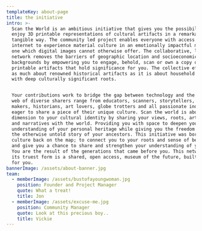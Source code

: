 ```yaml
---
templateKey: about-page
title: the initiative
intro: >-
  Scan the World is an ambitious initiative that gives you the possibility to
  enjoy 3D printable representations of cultural artifacts in a remarkably
  tangible way. The community led project enables everyone with access to the
  internet to experience material culture in an emotionally impactful manner,
  one which digital images cannot otherwise offer. The collaborative, living
  network removes the barriers of geographic location and socioeconomic
  backgrounds by empowering you to engage, behold, scan or own a copy of 3d
  printable artifacts that hold significance for you. The collective effort is
  as much about renowned historical artifacts as it is about household antiques
  with deep culturally significant roots.


  Your contributions work to bridge the gap between technology and the arts. The
  web of diverse sharers range from educators, scanners, storytellers, artists,
  makers, historians, art lovers, globe trotters and all passionate individuals,
  eager to share a piece of their unique culture. Scan the world is about adding
  dimension to your cultural identity by sharing your views, roots, artifacts
  and narratives with the world. Providing you with space to deepen your
  understanding of your personal heritage while giving you the freedom to enrich
  the otherwise untold story of your ancestors. This initiative was born to put
  culture back on the map; to connect you to your roots and sense of belonging,
  and give you a chance to share and strengthen your understanding of yourself.
  You are the result of the generations that came before you. This network in
  its truest form is a shared, open access, museum of the future, built by and
  for you.
bannerImage: /assets/about-banner.jpg
team:
  - memberImage: /assets/bustofayoungwoman.jpg
    position: Founder and Project Manager
    quote: What a treat!
    title: Jon
  - memberImage: /assets/excuse-me.jpg
    position: Community Manager
    quote: Look at this precious boy..
    title: Vickie
---
```


